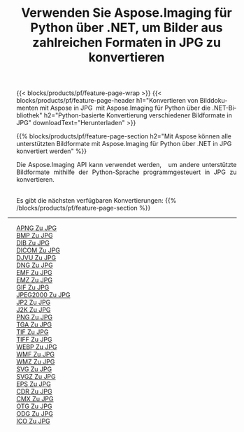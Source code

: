 ﻿---
title: Verwenden Sie Aspose.Imaging für Python über .NET, um Bilder aus zahlreichen Formaten in JPG zu konvertieren 
weight: 3920
url: /de/python-net/conversion/to/jpg 
lang: de
langdirlevel: 2
locales: zh-hans,ja,it,ru,de,es,fr,nl,id,lt,pl,pt,vi,tr,ko,zh-hant,ar,hi,th,sv,cs,uk,he
description: Sie können Aspose.Imaging für Python über die .NET-Bibliothek verwenden, um eine Vielzahl von Formaten in JPG zu konvertieren.
---

{{< blocks/products/pf/feature-page-wrap >}}
{{< blocks/products/pf/feature-page-header h1="Konvertieren von Bilddokumenten mit Aspose in JPG  mit Aspose.Imaging für Python über die .NET-Bibliothek" h2="Python-basierte Konvertierung verschiedener Bildformate in JPG" downloadText="Herunterladen" >}}


{{% blocks/products/pf/feature-page-section  h2="Mit Aspose können alle unterstützten Bildformate mit Aspose.Imaging für Python über .NET in JPG konvertiert werden" %}}
<p align=justify>Die Aspose.Imaging API kann verwendet werden,   um andere unterstützte Bildformate mithilfe der Python-Sprache programmgesteuert in JPG zu konvertieren.</p>
<br/>
Es gibt die nächsten verfügbaren Konvertierungen:
{{% /blocks/products/pf/feature-page-section %}}
<div class="container-fluid productfamilypage bg-gray">
    <div class="convertypes bg-gray agp-content section">
        <div class="container">
		<hr style="margin-left:-20px;"/>
		<div class="row other-converters">
		    <div class='col-md-2 other-converter remove-lp remove-rp'><a href="/imaging/de/python-net/conversion/apng-to-jpg" >APNG Zu JPG</a></div>
<div class='col-md-2 other-converter remove-lp remove-rp'><a href="/imaging/de/python-net/conversion/bmp-to-jpg" >BMP Zu JPG</a></div>
<div class='col-md-2 other-converter remove-lp remove-rp'><a href="/imaging/de/python-net/conversion/dib-to-jpg" >DIB Zu JPG</a></div>
<div class='col-md-2 other-converter remove-lp remove-rp'><a href="/imaging/de/python-net/conversion/dicom-to-jpg" >DICOM Zu JPG</a></div>
<div class='col-md-2 other-converter remove-lp remove-rp'><a href="/imaging/de/python-net/conversion/djvu-to-jpg" >DJVU Zu JPG</a></div>
<div class='col-md-2 other-converter remove-lp remove-rp'><a href="/imaging/de/python-net/conversion/dng-to-jpg" >DNG Zu JPG</a></div>
<div class='col-md-2 other-converter remove-lp remove-rp'><a href="/imaging/de/python-net/conversion/emf-to-jpg" >EMF Zu JPG</a></div>
<div class='col-md-2 other-converter remove-lp remove-rp'><a href="/imaging/de/python-net/conversion/emz-to-jpg" >EMZ Zu JPG</a></div>
<div class='col-md-2 other-converter remove-lp remove-rp'><a href="/imaging/de/python-net/conversion/gif-to-jpg" >GIF Zu JPG</a></div>
<div class='col-md-2 other-converter remove-lp remove-rp'><a href="/imaging/de/python-net/conversion/jpeg2000-to-jpg" >JPEG2000 Zu JPG</a></div>
<div class='col-md-2 other-converter remove-lp remove-rp'><a href="/imaging/de/python-net/conversion/jp2-to-jpg" >JP2 Zu JPG</a></div>
<div class='col-md-2 other-converter remove-lp remove-rp'><a href="/imaging/de/python-net/conversion/j2k-to-jpg" >J2K Zu JPG</a></div>
<div class='col-md-2 other-converter remove-lp remove-rp'><a href="/imaging/de/python-net/conversion/png-to-jpg" >PNG Zu JPG</a></div>
<div class='col-md-2 other-converter remove-lp remove-rp'><a href="/imaging/de/python-net/conversion/tga-to-jpg" >TGA Zu JPG</a></div>
<div class='col-md-2 other-converter remove-lp remove-rp'><a href="/imaging/de/python-net/conversion/tif-to-jpg" >TIF Zu JPG</a></div>
<div class='col-md-2 other-converter remove-lp remove-rp'><a href="/imaging/de/python-net/conversion/tiff-to-jpg" >TIFF Zu JPG</a></div>
<div class='col-md-2 other-converter remove-lp remove-rp'><a href="/imaging/de/python-net/conversion/webp-to-jpg" >WEBP Zu JPG</a></div>
<div class='col-md-2 other-converter remove-lp remove-rp'><a href="/imaging/de/python-net/conversion/wmf-to-jpg" >WMF Zu JPG</a></div>
<div class='col-md-2 other-converter remove-lp remove-rp'><a href="/imaging/de/python-net/conversion/wmz-to-jpg" >WMZ Zu JPG</a></div>
<div class='col-md-2 other-converter remove-lp remove-rp'><a href="/imaging/de/python-net/conversion/svg-to-jpg" >SVG Zu JPG</a></div>
<div class='col-md-2 other-converter remove-lp remove-rp'><a href="/imaging/de/python-net/conversion/svgz-to-jpg" >SVGZ Zu JPG</a></div>
<div class='col-md-2 other-converter remove-lp remove-rp'><a href="/imaging/de/python-net/conversion/eps-to-jpg" >EPS Zu JPG</a></div>
<div class='col-md-2 other-converter remove-lp remove-rp'><a href="/imaging/de/python-net/conversion/cdr-to-jpg" >CDR Zu JPG</a></div>
<div class='col-md-2 other-converter remove-lp remove-rp'><a href="/imaging/de/python-net/conversion/cmx-to-jpg" >CMX Zu JPG</a></div>
<div class='col-md-2 other-converter remove-lp remove-rp'><a href="/imaging/de/python-net/conversion/otg-to-jpg" >OTG Zu JPG</a></div>
<div class='col-md-2 other-converter remove-lp remove-rp'><a href="/imaging/de/python-net/conversion/odg-to-jpg" >ODG Zu JPG</a></div>
<div class='col-md-2 other-converter remove-lp remove-rp'><a href="/imaging/de/python-net/conversion/ico-to-jpg" >ICO Zu JPG</a></div>
                </div>
        </div>
    </div>
</div>
<br/>

